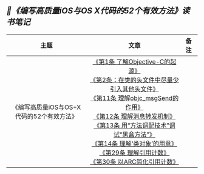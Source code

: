 ## *📖《编写高质量iOS与OS X代码的52个有效方法》读书笔记*
|主题|文章|备注|
|:---:|:--:|:---
《编写高质量iOS与OS+X代码的52个有效方法》|[《第1条 了解Objective-C的起源》](https://github.com/baohenglin/HLBlog/blob/master/Articles/EffectiveObjective-C/第1条了解Objective-C的起源.md)<br>[《第2条：在类的头文件中尽量少引入其他头文件》]()<br>[《第11条 理解objc_msgSend的作用》](https://github.com/baohenglin/HLBlog/blob/master/Articles/EffectiveObjective-C/%E7%AC%AC11%E6%9D%A1%E7%90%86%E8%A7%A3objc_msgSend%E7%9A%84%E4%BD%9C%E7%94%A8.md)<br>[《第12条 理解消息转发机制》](https://github.com/baohenglin/HLBlog/blob/master/Articles/EffectiveObjective-C/%E7%AC%AC12%E6%9D%A1%E7%90%86%E8%A7%A3%E6%B6%88%E6%81%AF%E8%BD%AC%E5%8F%91%E6%9C%BA%E5%88%B6.md)<br>[《第13条 用“方法调配技术”调试“黑盒方法”》](https://github.com/baohenglin/HLBlog/blob/master/Articles/EffectiveObjective-C/%E7%AC%AC13%E6%9D%A1%EF%BC%9A%E7%94%A8%E2%80%9C%E6%96%B9%E6%B3%95%E8%B0%83%E9%85%8D%E6%8A%80%E6%9C%AF%E2%80%9D%E8%B0%83%E8%AF%95%E2%80%9C%E9%BB%91%E7%9B%92%E6%96%B9%E6%B3%95%E2%80%9D.md)<br>[《第14条 理解‘类对象’的用意》](https://github.com/baohenglin/HLBlog/blob/master/Articles/EffectiveObjective-C/%E7%AC%AC14%E6%9D%A1%E7%B1%BB%E5%AF%B9%E8%B1%A1.md)<br>[《第29条 理解引用计数》](https://github.com/baohenglin/HLBlog/blob/master/Articles/%E7%AC%AC29%E6%9D%A1%20%E7%90%86%E8%A7%A3%E5%BC%95%E7%94%A8%E8%AE%A1%E6%95%B0.md)<br>[《第30条 以ARC简化引用计数》](https://github.com/baohenglin/HLBlog/blob/master/Articles/第30条_以ARC简化引用计数.md)<br>|
